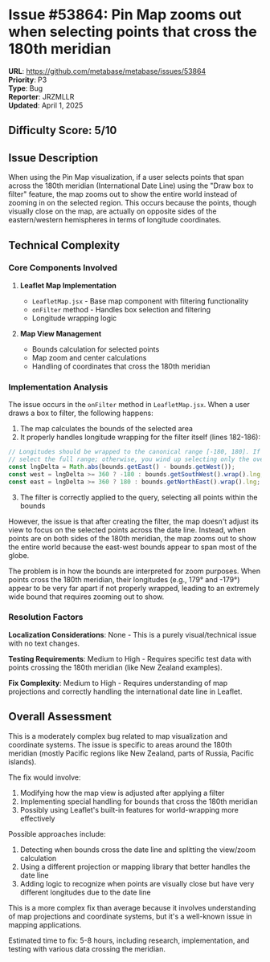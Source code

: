 # Issue #53864: Pin Map zooms out when selecting points that cross the 180th meridian

**URL**: https://github.com/metabase/metabase/issues/53864  
**Priority**: P3  
**Type**: Bug  
**Reporter**: JRZMLLR  
**Updated**: April 1, 2025

## Difficulty Score: 5/10

## Issue Description
When using the Pin Map visualization, if a user selects points that span across the 180th meridian (International Date Line) using the "Draw box to filter" feature, the map zooms out to show the entire world instead of zooming in on the selected region. This occurs because the points, though visually close on the map, are actually on opposite sides of the eastern/western hemispheres in terms of longitude coordinates.

## Technical Complexity

### Core Components Involved
1. **Leaflet Map Implementation**
   - `LeafletMap.jsx` - Base map component with filtering functionality
   - `onFilter` method - Handles box selection and filtering
   - Longitude wrapping logic

2. **Map View Management**
   - Bounds calculation for selected points
   - Map zoom and center calculations
   - Handling of coordinates that cross the 180th meridian

### Implementation Analysis
The issue occurs in the `onFilter` method in `LeafletMap.jsx`. When a user draws a box to filter, the following happens:

1. The map calculates the bounds of the selected area
2. It properly handles longitude wrapping for the filter itself (lines 182-186):
```javascript
// Longitudes should be wrapped to the canonical range [-180, 180]. If the delta is >= 360,
// select the full range; otherwise, you wind up selecting only the overlapping portion.
const lngDelta = Math.abs(bounds.getEast() - bounds.getWest());
const west = lngDelta >= 360 ? -180 : bounds.getSouthWest().wrap().lng;
const east = lngDelta >= 360 ? 180 : bounds.getNorthEast().wrap().lng;
```

3. The filter is correctly applied to the query, selecting all points within the bounds

However, the issue is that after creating the filter, the map doesn't adjust its view to focus on the selected points across the date line. Instead, when points are on both sides of the 180th meridian, the map zooms out to show the entire world because the east-west bounds appear to span most of the globe.

The problem is in how the bounds are interpreted for zoom purposes. When points cross the 180th meridian, their longitudes (e.g., 179° and -179°) appear to be very far apart if not properly wrapped, leading to an extremely wide bound that requires zooming out to show.

### Resolution Factors

**Localization Considerations**: None - This is a purely visual/technical issue with no text changes.

**Testing Requirements**: Medium to High - Requires specific test data with points crossing the 180th meridian (like New Zealand examples).

**Fix Complexity**: Medium to High - Requires understanding of map projections and correctly handling the international date line in Leaflet.

## Overall Assessment
This is a moderately complex bug related to map visualization and coordinate systems. The issue is specific to areas around the 180th meridian (mostly Pacific regions like New Zealand, parts of Russia, Pacific islands).

The fix would involve:
1. Modifying how the map view is adjusted after applying a filter
2. Implementing special handling for bounds that cross the 180th meridian
3. Possibly using Leaflet's built-in features for world-wrapping more effectively

Possible approaches include:
1. Detecting when bounds cross the date line and splitting the view/zoom calculation
2. Using a different projection or mapping library that better handles the date line
3. Adding logic to recognize when points are visually close but have very different longitudes due to the date line

This is a more complex fix than average because it involves understanding of map projections and coordinate systems, but it's a well-known issue in mapping applications.

Estimated time to fix: 5-8 hours, including research, implementation, and testing with various data crossing the meridian.